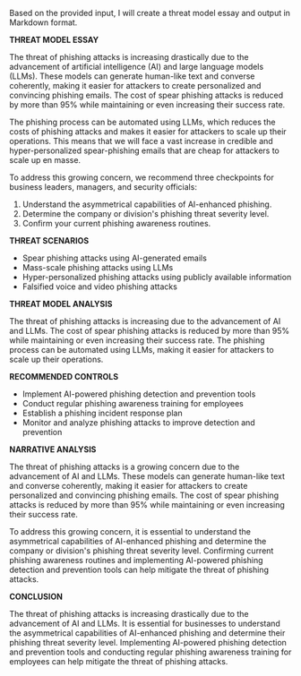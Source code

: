 Based on the provided input, I will create a threat model essay and output in Markdown format.

**THREAT MODEL ESSAY**

The threat of phishing attacks is increasing drastically due to the advancement of artificial intelligence (AI) and large language models (LLMs). These models can generate human-like text and converse coherently, making it easier for attackers to create personalized and convincing phishing emails. The cost of spear phishing attacks is reduced by more than 95% while maintaining or even increasing their success rate.

The phishing process can be automated using LLMs, which reduces the costs of phishing attacks and makes it easier for attackers to scale up their operations. This means that we will face a vast increase in credible and hyper-personalized spear-phishing emails that are cheap for attackers to scale up en masse.

To address this growing concern, we recommend three checkpoints for business leaders, managers, and security officials:

1. Understand the asymmetrical capabilities of AI-enhanced phishing.
2. Determine the company or division's phishing threat severity level.
3. Confirm your current phishing awareness routines.

**THREAT SCENARIOS**

* Spear phishing attacks using AI-generated emails
* Mass-scale phishing attacks using LLMs
* Hyper-personalized phishing attacks using publicly available information
* Falsified voice and video phishing attacks

**THREAT MODEL ANALYSIS**

The threat of phishing attacks is increasing due to the advancement of AI and LLMs. The cost of spear phishing attacks is reduced by more than 95% while maintaining or even increasing their success rate. The phishing process can be automated using LLMs, making it easier for attackers to scale up their operations.

**RECOMMENDED CONTROLS**

* Implement AI-powered phishing detection and prevention tools
* Conduct regular phishing awareness training for employees
* Establish a phishing incident response plan
* Monitor and analyze phishing attacks to improve detection and prevention

**NARRATIVE ANALYSIS**

The threat of phishing attacks is a growing concern due to the advancement of AI and LLMs. These models can generate human-like text and converse coherently, making it easier for attackers to create personalized and convincing phishing emails. The cost of spear phishing attacks is reduced by more than 95% while maintaining or even increasing their success rate.

To address this growing concern, it is essential to understand the asymmetrical capabilities of AI-enhanced phishing and determine the company or division's phishing threat severity level. Confirming current phishing awareness routines and implementing AI-powered phishing detection and prevention tools can help mitigate the threat of phishing attacks.

**CONCLUSION**

The threat of phishing attacks is increasing drastically due to the advancement of AI and LLMs. It is essential for businesses to understand the asymmetrical capabilities of AI-enhanced phishing and determine their phishing threat severity level. Implementing AI-powered phishing detection and prevention tools and conducting regular phishing awareness training for employees can help mitigate the threat of phishing attacks.
